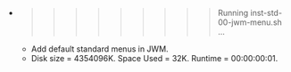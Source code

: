 * >>>>>>>>> Running inst-std-00-jwm-menu.sh ...
  * Add default standard menus in JWM.
  * Disk size = 4354096K. Space Used = 32K. Runtime = 00:00:00:01.
